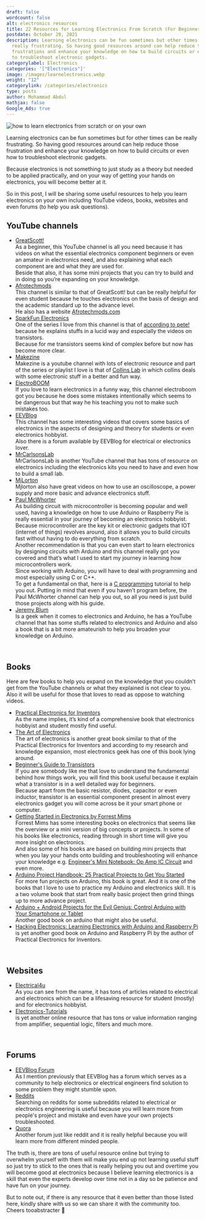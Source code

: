```yaml
---
draft: false
wordcount: false
alt: electronics resources
title: 22 Resources for Learning Electronics From Scratch (For Beginners)
postdate: October 29, 2021
description: Learning electronics can be fun sometimes but other times can be
  really frustrating. So having good resources around can help reduce those
  frustrations and enhance your knowledge on how to build circuits or even how
  to troubleshoot electronic gadgets.
categorylabel: Electronics
categories: '["Electronics"]'
image: /images/learnelectronics.webp
weight: "12"
categorylink: /categories/electronics
type: posts
author: Mohammad Abdul
mathjax: false
Google_Ads: true
---
```


<img loading="lazy" src="/images/learnelectronics.webp" alt="how to learn electronics from scratch or on your own">

Learning electronics can be fun sometimes but for other times can be really frustrating.
So having good resources around can help reduce those frustration and enhance your knowledge on how to build circuits or even how to troubleshoot electronic gadgets.

Because electronics is not something to just study as a theory but needed to be applied practically, and on your way of getting your hands on electronics, you will become better at it.

So in this post, I will be sharing some useful resources to help you learn electronics on your own including YouTube videos, books, websites and even forums (to help you ask questions).

## YouTube channels

<ul class="ul-in-post">

<li>
<a class="links-to-others" target="_blank" href="https://youtube.com/playlist?list=PLAROrg3NQn7cyu01HpOv5BWo217XWBZu0">GreatScott! </a>
<br>
As a beginner, this YouTube channel is all you need because it has videos on what the essential electronics component beginners or even an amateur in electronics need, and also explaining what each component are and what they are used for. 
<br>
Beside that also, it has some mini projects that you can try to build and in doing so you’re expanding on your knowledge.
</li>

<li>
<a class="links-to-others" target="_blank" href="https://www.youtube.com/channel/UCosnWgi3eorc1klEQ8pIgJQ">Afrotechmods</a>
<br>
This channel is similar to that of GreatScott! but can be really helpful for even student because he touches electronics on the basis of design and the academic standard up to the advance level.
<br>
He also has a website <a class="links-to-others" target="_blank" href="https://afrotechmods.com" target="_blank">Afrotechmods.com</a>
</li>

<li>
<a class="links-to-others" target="_blank" href="https://www.youtube.com/channel/UCKPLvnWhN1Qo51IDDZsmq1g">SparkFun Electronics </a>
<br>
One of the series I love from this channel is that of <a class="links-to-others" target="_blank" href="https://youtube.com/playlist?list=PL9EF3C374FD903ACE">according to pete!
</a> because he explains stuffs in a lucid way and especially the videos on transistors. 
<br>
Because for me transistors seems kind of complex before but now has become more clear.
</li>

<li>
<a class="links-to-others" target="_blank" href="https://www.youtube.com/c/MAKE/search?query=collins">Makezine</a>
<br>
Makezine is a youtube channel with lots of electronic resource and part of the series or playlist I love is that of <a class="links-to-others" target="_blank" href="https://www.youtube.com/watch?v=Kv7Y8nAOoFE">Collins Lab</a> in which collins deals with some electronic stuff in a better and fun way.
</li>

<li>
<a class="links-to-others" target="_blank" href="https://www.youtube.com/c/Electroboom/featured">ElectroBOOM </a>
<br>
If you love to learn electronics in a funny way, this channel electroboom got you because he does some mistakes intentionally which seems to be dangerous but that way he his teaching you not to make such mistakes too.
</li>

<li>
<a class="links-to-others" target="_blank" href="https://www.youtube.com/channel/UC2DjFE7Xf11URZqWBigcVOQ">EEVBlog </a>
<br>
This channel has some interesting videos that covers some basics of electronics in the aspects of designing and theory for students or even electronics hobbyist. 
<br>
Also there is a forum available by EEVBlog for electrical or electronics lover.
</li>

<li>
<a class="links-to-others" target="_blank" href="https://www.youtube.com/c/MrCarlsonsLab/featured
">MrCarlsonsLab </a>
<br>
MrCarlsonsLab is another YouTube channel that has tons of resource on electronics including the electronics kits you need to have and even how to build a small lab.
</li>

<li>
<a class="links-to-others" target="_blank" href="https://www.youtube.com/c/mjlorton/featured">MjLorton</a>
<br>
Mjlorton also have great videos on how to use an oscilloscope, a power supply and more basic and advance electronics stuff.
</li>

<li>
<a class="links-to-others" target="_blank" href="https://www.youtube.com/c/mcwhorpj/featured">Paul McWhorter </a>
<br>
As building circuit with microcontroller is becoming popular and well used, having a knowledge on how to use Arduino or Raspberry Pie is really essential in your journey of becoming an electronics hobbyist.

<br>
Because microcontroller are the key kit or electronic gadgets that IOT (internet of things) revolves around, also it allows you to build circuits fast without having to do everything from scratch.

<br>
Another recommendation is that you can even start to learn electronics by designing circuits with Arduino and this channel really got you covered and that’s what I used to start my journey in learning how microcontrollers work.
<br>
Since working with Arduino, you will have to deal with programming and most especially using C or C++.
<br>
To get a fundamental on that, here is a <a class="links-to-others" target="_blank" href="https://www.youtube.com/watch?v=QO_Jlz1qpDw">C programming</a>  tutorial to help you out. Putting in mind that even if you haven’t program before, the Paul McWhorter channel can help you out, so all you need is just build those projects along with his guide.
</li>

<li>
<a class="links-to-others" target="_blank" href="https://www.youtube.com/sciguy14/featured">Jeremy Blum  </a>
<br>
Is a geek when it comes to electronics and Arduino, he has a YouTube channel that has some stuffs related to electronics and Arduino and also a book that is a bit more amateurish to help you broaden your knowledge on Arduino.</li>

</ul>
<br>

## Books

Here are few books to help you expand on the knowledge that you couldn’t get from the YouTube channels or what they explained is not clear to you. Also it will be useful for those that loves to read as oppose to watching videos.

<ul class="ul-in-post">

<li>
<a class="links-to-others" target="_blank" href="https://amzn.to/3vSf1bP">Practical Electronics for Inventors </a>
<br>
As the name implies, it’s kind of a comprehensive book that electronics hobbyist and student mostly find useful.
</li>

<li>
<a class="links-to-others" target="_blank" href="https://amzn.to/3Cukc47">The Art of Electronics</a>
<br>
The art of electronics is another great book similar to that of the Practical Electronics for Inventors and according to my research and knowledge expansion, most electronics geek has one of this book lying around.
</li>

<li>
<a class="links-to-others" target="_blank" href="https://amzn.to/3ErOk0B">Beginner's Guide to Transistors </a>
<br>
If you are somebody like me that love to understand the fundamental behind how things work, you will find this book useful because it explain what a transistor is in a well detailed way for beginners.
<br>
Because apart from the basic resistor, diodes, capacitor or even inductor, transistor is an essential component present in almost every electronics gadget you will come across be it your smart phone or computer.
</li>

<li>
<a class="links-to-others" target="_blank" href="https://amzn.to/3GuE9Kt">Getting Started in Electronics by Forrest Mims</a>
<br>
Forrest Mims has some interesting books on electronics that seems like the overview or a mini version of big concepts or projects. In some of his books like electronics, reading through in short time will give you more insight on electronics. 
<br>
And also some of his books are based on building mini projects that when you lay your hands onto building and troubleshooting will enhance your knowledge e.g.
	<a class="links-to-others" target="_blank" href="https://amzn.to/3pKtxkH">Engineer's Mini Notebook: Op Amp IC Circuit</a> and even more.
</li>

<li>
<a class="links-to-others" target="_blank" href="https://amzn.to/3GHXLLx">Arduino Project Handbook: 25 Practical Projects to Get You Started</a>
<br>
For more fun projects on Arduino, this book is great. And it is one of the books that I love to use to practice my Arduino and electronics skill. It is a two volume book that start from really basic project then grind things up to more advance project.

</li>

<li>
<a class="links-to-others" target="_blank" href="https://amzn.to/3BrS4NL">Arduino + Android Projects for the Evil Genius: Control Arduino with Your Smartphone or Tablet </a>
<br>
Another good book on arduino that might also be useful.
</li>

<li>
<a class="links-to-others" target="_blank" href="https://amzn.to/3bk3YOW">Hacking Electronics: Learning Electronics with Arduino and Raspberry Pi </a>
<br>
is yet another good book on Arduino and Raspberry Pi by the author of Practical Electronics for Inventors.
</li>

</ul>
<br>

## Websites

<ul class="ul-in-post">

<li>
<a class="links-to-others" target="_blank" href="https://www.electrical4u.com/">Electrical4u </a>
<br>
As you can see from the name, it has tons of articles related to electrical and electronics which can be a lifesaving resource for student (mostly) and for electronics hobbyist.
</li>

<li>
<a class="links-to-others" target="_blank" href="https://www.electronics-tutorials.ws/">Electronics-Tutorials </a>
<br>
is yet another online resource that has tons or value information ranging from amplifier, sequential logic, filters and much more.
</li>

</ul>
<br>

## Forums

<ul class="ul-in-post">

<li>
<a class="links-to-others" target="_blank" href="https://www.eevblog.com/forum/index.php">EEVBlog Forum </a>
<br>
As I mention previously that EEVBlog has a forum which serves as a community to help electronics or electrical engineers find solution to some problem they might stumble upon.
</li>

<li>
<a class="links-to-others" target="_blank" href="https://www.reddit.com/">Reddits </a>
<br>
Searching on reddits for some subreddits related to electrical or electronics engineering is useful because you will learn more from people's project and mistake and even have your own projects troubleshooted.
</li>

<li>
<a class="links-to-others" target="_blank" href="https://www.quora.com/">Quora </a>
<br>
Another forum just like reddit and it is really helpful because you will learn more from different minded people.
</li>

</ul>

The truth is, there are tons of useful resource online but trying to overwhelm yourself with them will make you end up not learning useful stuff so just try to stick to the ones that is really helping you out and overtime you will become good at electronics because I believe learning electronics is a skill that even the experts develop over time not in a day so be patience and have fun on your journey.

But to note out, if there is any resource that it even better than those listed here, kindly share with us so we can share it with the community too. Cheers tooabstracter :tada:
